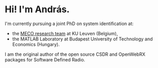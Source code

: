 # Hi! I'm András.

I'm currently pursuing a joint PhD on system identification at:

- the [MECO research team](https://www.mech.kuleuven.be/en/pma/research/meco) at KU Leuven (Belgium),
- the MATLAB Laboratory at Budapest University of Technology and Economics (Hungary).

I am the original author of the open source CSDR and OpenWebRX packages for Software Defined Radio.
